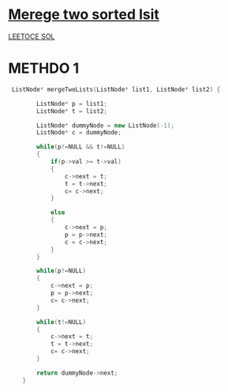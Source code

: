 <h1><a href="https://leetcode.com/problems/merge-two-sorted-lists/description/" target="_blank">Merege two sorted lsit</a></h1>

[LEETOCE SOL](https://leetcode.com/problems/merge-two-sorted-lists/solutions/4803312/optimal-c-solution-merge-two-sorted-lists)

# METHDO 1
```cpp
 ListNode* mergeTwoLists(ListNode* list1, ListNode* list2) {

        ListNode* p = list1;
        ListNode* t = list2;

        ListNode* dummyNode = new ListNode(-1);
        ListNode* c = dummyNode;

        while(p!=NULL && t!=NULL)
        {
            if(p->val >= t->val)
            {
                c->next = t;
                t = t->next;
                c= c->next;
            }

            else
            {
                c->next = p;
                p = p->next;
                c = c->next;
            }
        }

        while(p!=NULL)
        {
            c->next = p;
            p = p->next;
            c= c->next;
        }

        while(t!=NULL)
        {
            c->next = t;
            t = t->next;
            c= c->next;
        }

        return dummyNode->next;
    }
```